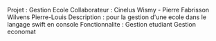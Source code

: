 Projet : Gestion Ecole 
Collaborateur : Cinelus Wismy  - Pierre Fabrisson
Wilvens Pierre-Louis
Description : pour la gestion d'une ecole dans le langage swift en console 
Fonctionnalite : Gestion etudiant 
Gestion economat 
